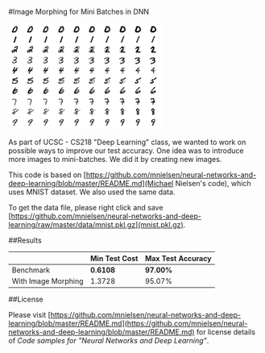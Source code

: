 #Image Morphing for Mini Batches in DNN

![An example for morphing: each row is a different digit.](https://github.com/kyzn/MiniBatchImageMorphing/raw/master/Example.png)

As part of UCSC - CS218 "Deep Learning" class, we wanted to work on possible ways to improve our test accuracy. One idea was to introduce more images to mini-batches. We did it by creating new images. 

This code is based on [https://github.com/mnielsen/neural-networks-and-deep-learning/blob/master/README.md](Michael Nielsen's code), which uses MNIST dataset. We also used the same data.

To get the data file, please right click and save [https://github.com/mnielsen/neural-networks-and-deep-learning/raw/master/data/mnist.pkl.gz](mnist.pkl.gz).


##Results

|                     | Min Test Cost | Max Test Accuracy |
| ------------------- | ------------- | ----------------- |
| Benchmark           | **0.6108**    | **97.00%**        |
| With Image Morphing |   1.3728      |   95.07%          |


##License

Please visit [https://github.com/mnielsen/neural-networks-and-deep-learning/blob/master/README.md](https://github.com/mnielsen/neural-networks-and-deep-learning/blob/master/README.md) for license details of *Code samples for "Neural Networks and Deep Learning"*.
